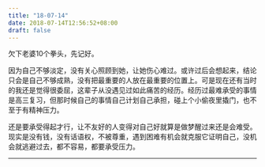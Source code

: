 ```yaml
---
title: "18-07-14"
date: 2018-07-14T12:56:52+08:00
draft: false
---
```


欠下老婆10个拳头，先记好。

因为自己不够淡定，没有关心照顾到她，让她伤心难过。或许过后会想起来，结论只会是自己不够成熟，没有把最重要的人放在最重要的位置上。可是现在还有当时的我还是觉得很委屈，这辈子从没遇见过如此痛苦的经历。经历过最难承受的事情是高三复习，但那时候自己的事情自己计划自己承担，碰上个小偷夜里撬门，也不至于有精神压力。

还是要承受得起才行，让不友好的人变得对自己好就算是做梦醒过来还是会难受。现实是没有钱，没有话语权，不被尊重，遇到困难有机会就克服它证明自己，没机会就逃避过去，都不容易，都要承受压力。


------

